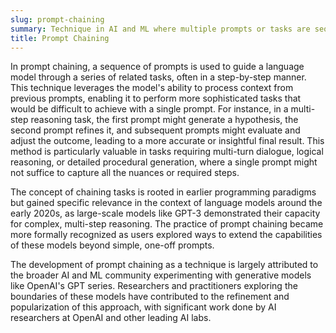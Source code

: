 ```yaml
---
slug: prompt-chaining
summary: Technique in AI and ML where multiple prompts or tasks are sequentially connected, allowing the output of one step to become the input for the next, effectively enabling more complex and nuanced operations.
title: Prompt Chaining
---
```


In prompt chaining, a sequence of prompts is used to guide a language model through a series of related tasks, often in a step-by-step manner. This technique leverages the model's ability to process context from previous prompts, enabling it to perform more sophisticated tasks that would be difficult to achieve with a single prompt. For instance, in a multi-step reasoning task, the first prompt might generate a hypothesis, the second prompt refines it, and subsequent prompts might evaluate and adjust the outcome, leading to a more accurate or insightful final result. This method is particularly valuable in tasks requiring multi-turn dialogue, logical reasoning, or detailed procedural generation, where a single prompt might not suffice to capture all the nuances or required steps.

The concept of chaining tasks is rooted in earlier programming paradigms but gained specific relevance in the context of language models around the early 2020s, as large-scale models like GPT-3 demonstrated their capacity for complex, multi-step reasoning. The practice of prompt chaining became more formally recognized as users explored ways to extend the capabilities of these models beyond simple, one-off prompts.

The development of prompt chaining as a technique is largely attributed to the broader AI and ML community experimenting with generative models like OpenAI's GPT series. Researchers and practitioners exploring the boundaries of these models have contributed to the refinement and popularization of this approach, with significant work done by AI researchers at OpenAI and other leading AI labs.
